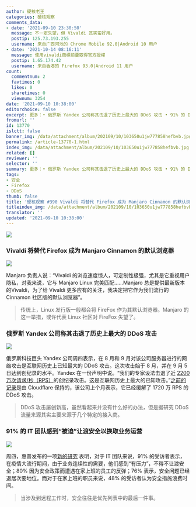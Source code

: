 ```yaml
---
author: 硬核老王
categories: 硬核观察
comments_data:
- date: '2021-09-10 23:30:50'
  message: 不一定失望，但 Vivaldi 其实蛮好用。
  postip: 125.73.193.255
  username: 来自广西河池的 Chrome Mobile 92.0|Android 10 用户
- date: '2021-10-14 08:16:11'
  message: 使用vivaldi商標前要取得官方授權
  postip: 1.65.174.42
  username: 来自香港的 Firefox 93.0|Android 11 用户
count:
  commentnum: 2
  favtimes: 0
  likes: 0
  sharetimes: 0
  viewnum: 3254
date: '2021-09-10 10:38:00'
editorchoice: false
excerpt: 更多：• 俄罗斯 Yandex 公司称其击退了历史上最大的 DDoS 攻击 • 91% 的 IT 团队感到“被迫”让渡安全以换取业务运营
fromurl: ''
id: 13770
islctt: false
banner_img: /data/attachment/album/202109/10/103650u1jw777858hefbvb.jpg
permalink: /article-13770-1.html
index_img: /data/attachment/album/202109/10/103650u1jw777858hefbvb.jpg
related: []
reviewer: ''
selector: ''
summary: 更多：• 俄罗斯 Yandex 公司称其击退了历史上最大的 DDoS 攻击 • 91% 的 IT 团队感到“被迫”让渡安全以换取业务运营
tags:
- 安全
- Firefox
- DDoS
thumb: false
title: '硬核观察 #390 Vivaldi 将替代 Firefox 成为 Manjaro Cinnamon 的默认浏览器'
titleindex_img: /data/attachment/album/202109/10/103650u1jw777858hefbvb.jpg
translator: ''
updated: '2021-09-10 10:38:00'
---
```


![](/data/attachment/album/202109/10/103650u1jw777858hefbvb.jpg)


### Vivaldi 将替代 Firefox 成为 Manjaro Cinnamon 的默认浏览器


![](/data/attachment/album/202109/10/103700fcabaa6akc56tc5a.jpg)


Manjaro 负责人说：“Vivaldi 的浏览速度惊人，可定制性极强，尤其是它重视用户隐私，对我来说，它与 Manjaro Linux 完美匹配……Manjaro 总是提供最新版本的Vivaldi，为了给 Vivaldi 更多应有的关注，我决定把它作为我们流行的 Cinnamon 社区版的默认浏览器”。



> 
> 传统上，Linux 发行版一般都会将 FireFox 作为其默认浏览器。Manjaro 的这一举措，或许代表 Linux 社区对 FireFox 失望了。
> 
> 
> 


### 俄罗斯 Yandex 公司称其击退了历史上最大的 DDoS 攻击


![](/data/attachment/album/202109/10/103715bjem8oelcml0qfdl.jpg)


俄罗斯科技巨头 Yandex 公司周四表示，在 8 月和 9 月对该公司服务器进行的网络攻击是互联网历史上已知最大的 DDoS 攻击。这次攻击始于 8 月，并在 9 月 5 日达到创纪录的水平。Yandex 在一份声明中说。“我们的专家设法击退了近 [2200 万次请求/秒（RPS）](https://finance.yahoo.com/news/russias-yandex-says-repelled-biggest-104639227.html)的创纪录攻击。这是互联网历史上最大的已知攻击。”[之前的记录](/article-13706-1.html)是由 Cloudflare 保持的，该公司上个月表示，它已经缓解了 1720 万 RPS 的 DDoS 攻击。



> 
> DDoS 攻击屡创新高，虽然看起来并没有什么好的办法，但是据研究 DDoS 流量来源其实主要来源于几个特定的接入商。
> 
> 
> 


### 91% 的 IT 团队感到“被迫”让渡安全以换取业务运营


![](/data/attachment/album/202109/10/103812st6qfsq5fwzqivmi.jpg)


周四，惠普发布的一项[新的研究](https://threatresearch.ext.hp.com/hp-wolf-security-rebellions-and-rejections-report/) 表明，对于 IT 团队来说，91% 的受访者表示，在疫情大流行期间，由于业务连续性的需要，他们感到“有压力”，不得不让渡安全；80% 因为安全政策而遭遇在家上班的员工的反弹；76% 表示，安全问题已经退居次要地位。而对于在家上班的职员来说，48% 的受访者认为安全措施浪费时间。



> 
> 当涉及到远程工作时，安全往往是优先列表中的最后一件事。
> 
> 
>